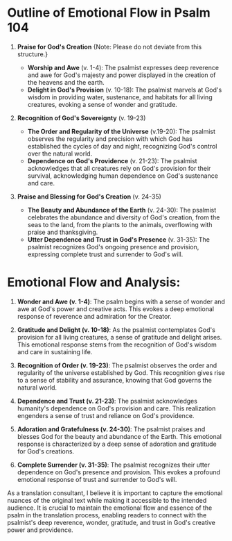 # Outline of Emotional Flow in Psalm 104

1. **Praise for God's Creation** {Note: Please do not deviate from this structure.}
    - **Worship and Awe** (v. 1-4): The psalmist expresses deep reverence and awe for God's majesty and power displayed in the creation of the heavens and the earth.
    - **Delight in God's Provision** (v. 10-18): The psalmist marvels at God's wisdom in providing water, sustenance, and habitats for all living creatures, evoking a sense of wonder and gratitude.

2. **Recognition of God's Sovereignty** (v. 19-23)
    - **The Order and Regularity of the Universe** (v.19-20): The psalmist observes the regularity and precision with which God has established the cycles of day and night, recognizing God's control over the natural world.
    - **Dependence on God's Providence** (v. 21-23): The psalmist acknowledges that all creatures rely on God's provision for their survival, acknowledging human dependence on God's sustenance and care.

3. **Praise and Blessing for God's Creation** (v. 24-35)
    - **The Beauty and Abundance of the Earth** (v. 24-30): The psalmist celebrates the abundance and diversity of God's creation, from the seas to the land, from the plants to the animals, overflowing with praise and thanksgiving.
    - **Utter Dependence and Trust in God's Presence** (v. 31-35): The psalmist recognizes God's ongoing presence and provision, expressing complete trust and surrender to God's will.

# Emotional Flow and Analysis:

1. **Wonder and Awe (v. 1-4)**: The psalm begins with a sense of wonder and awe at God's power and creative acts. This evokes a deep emotional response of reverence and admiration for the Creator.

2. **Gratitude and Delight (v. 10-18)**: As the psalmist contemplates God's provision for all living creatures, a sense of gratitude and delight arises. This emotional response stems from the recognition of God's wisdom and care in sustaining life.

3. **Recognition of Order (v. 19-23)**: The psalmist observes the order and regularity of the universe established by God. This recognition gives rise to a sense of stability and assurance, knowing that God governs the natural world.

4. **Dependence and Trust (v. 21-23)**: The psalmist acknowledges humanity's dependence on God's provision and care. This realization engenders a sense of trust and reliance on God's providence.

5. **Adoration and Gratefulness (v. 24-30)**: The psalmist praises and blesses God for the beauty and abundance of the Earth. This emotional response is characterized by a deep sense of adoration and gratitude for God's creations.

6. **Complete Surrender (v. 31-35)**: The psalmist recognizes their utter dependence on God's presence and provision. This evokes a profound emotional response of trust and surrender to God's will.

As a translation consultant, I believe it is important to capture the emotional nuances of the original text while making it accessible to the intended audience. It is crucial to maintain the emotional flow and essence of the psalm in the translation process, enabling readers to connect with the psalmist's deep reverence, wonder, gratitude, and trust in God's creative power and providence.